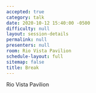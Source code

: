 ```yaml
---
accepted: true
category: talk
date: 2020-10-12 15:40:00 -0500
difficulty: null
layout: session-details
permalink: null
presenters: null
room: Rio Vista Pavilion
schedule-layout: full
sitemap: false
title: Break
---
```


Rio Vista Pavilion